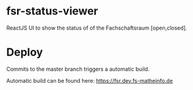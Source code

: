  # fsr-status-viewer
 ReactJS UI to show the status of of the Fachschaftsraum [open,closed].

# Deploy

Commits to the master branch triggers a automatic build.

Automatic build can be found here: https://fsr.dev.fs-matheinfo.de
